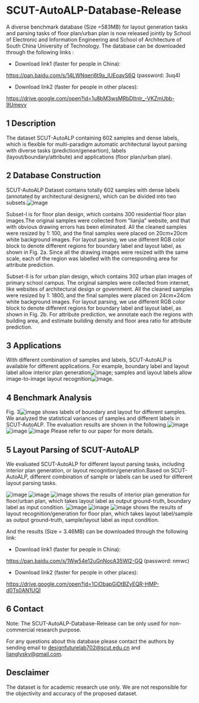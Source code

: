 SCUT-AutoALP-Database-Release
===
A diverse benchmark database (Size =583MB) for layout generation tasks and parsing tasks of floor plan/urban plan is now released jointly by School of Electronic and Information Engineering and School of Architecture of South China University of Technology. The database can be downloaded through the following links :

* Download link1 (faster for people in China):

https://pan.baidu.com/s/14LWNqeri6t9a_IUEoavS6Q (password: 3uq4)

* Download link2 (faster for people in other places):

https://drive.google.com/open?id=1u8bM3wsMRbDItnlr_-VKZmUbb-9Umevv

1 Description
---
The dataset SCUT-AutoALP containing 602 samples and dense labels, which is flexible for multi-paradigm automatic architectural layout parsing with diverse tasks (prediction/geneartion), labels (layout/boundary/attribute) and applications (floor plan/urban plan).

2 Database Construction
--
SCUT-AutoALP Dataset contains totally 602 samples with dense labels (annotated by architectural designers), which can be divided into two subsets.![image](https://github.com/designfuturelab702/SCUT-AutoALP-Database-Release/blob/master/Fig.2.jpg)

Subset-I is for floor plan design, which contains 300 residential floor plan images.The original samples were collected from ”lianjia” website, and that with obvious drawing errors has been eliminated. All the cleaned samples were resized by 1: 100, and the final samples were placed on 20cm×20cm white background images. For layout parsing, we use different RGB color block to denote different regions for boundary label and layout label, as shown in Fig. 2a. Since all the drawing images were resized with the same scale, each of the region was labelled with the corresponding area for attribute prediction.

Subset-II is for urban plan design, which contains 302 urban plan images of primary school campus. The original samples were collected from internet, like websites of architectural design or government. All the cleaned samples were resized by 1: 1800, and the final samples were placed on 24cm×24cm white background images. For layout parsing, we use different RGB color block to denote different regions for boundary label and layout label, as shown in Fig. 2b. For attribute prediction, we annotate each the regions with building area, and estimate building density and floor area ratio for attribute prediction.

3 Applications
--
With different combination of samples and labels, SCUT-AutoALP is available for different applications. For example, boundary label and layout label allow interior plan generation![image](https://github.com/designfuturelab702/SCUT-AutoALP-Database-Release/blob/master/Fig.8.png); samples and layout labels allow image-to-image layout recognition![image](https://github.com/designfuturelab702/SCUT-AutoALP-Database-Release/blob/master/Fig.9.png). 

4 Benchmark Analysis
--
Fig. 3![image](https://github.com/designfuturelab702/SCUT-AutoALP-Database-Release/blob/master/Fig.3.png) shows labels of boundary and layout for different samples. We analyzed the statistical variances of samples and different labels in SCUT-AutoALP. The evaluation results are shown in the following.![image](https://github.com/designfuturelab702/SCUT-AutoALP-Database-Release/blob/master/Fig.4.png) ![image](https://github.com/designfuturelab702/SCUT-AutoALP-Database-Release/blob/master/Fig.5.png) ![image](https://github.com/designfuturelab702/SCUT-AutoALP-Database-Release/blob/master/Table2.png) Please refer to our paper for more details.

5 Layout Parsing of SCUT-AutoALP
--
We evaluated SCUT-AutoALP for different layout parsing tasks, including interior plan generation, or layout recognition/generation.Based on SCUT-AutoALP, different combination of sample or labels can be used for different layout parsing tasks. 

![image](https://github.com/designfuturelab702/SCUT-AutoALP-Database-Release/blob/master/Fig.8.png) ![image](https://github.com/designfuturelab702/SCUT-AutoALP-Database-Release/blob/master/1%20interior%20plan%20generation%20for%20FP.jpg) ![image](https://github.com/designfuturelab702/SCUT-AutoALP-Database-Release/blob/master/2.%20interior%20plan%20generation%20for%20UP.jpg) shows the results of interior plan generation for floor/urban plan, which takes layout label as output ground-truth, boundary label as input condition. ![image](https://github.com/designfuturelab702/SCUT-AutoALP-Database-Release/blob/master/Fig.9.png) ![image](https://github.com/designfuturelab702/SCUT-AutoALP-Database-Release/blob/master/3.%20layout%20generation.jpg) ![image](https://github.com/designfuturelab702/SCUT-AutoALP-Database-Release/blob/master/4.%20layout%20recognition.jpg) shows the results of layout recognition/generation for floor plan, which takes layout label/sample as output ground-truth, sample/layout label as input condition.

And the results (Size = 3.46MB) can be downloaded through the following link:

* Download link1 (faster for people in China):

https://pan.baidu.com/s/1Ww54e12uGnNocA35Wl2-GQ (password: nmwc)

* Download link2 (faster for people in other places):

https://drive.google.com/open?id=1CiObapGiDtBZyEQR-HMP-d0Ts0AN1UQI

6 Contact
--
Note: The SCUT-AutoALP-Database-Release can be only used for non-commercial research purpose.

For any questions about this database please contact the authors by sending email to designfuturelab702@scut.edu.cn and lianglysky@gmail.com.

Desclaimer
--

The dataset is for academic research use only. We are not responsible for the objectivity and accuracy of the proposed dataset.
